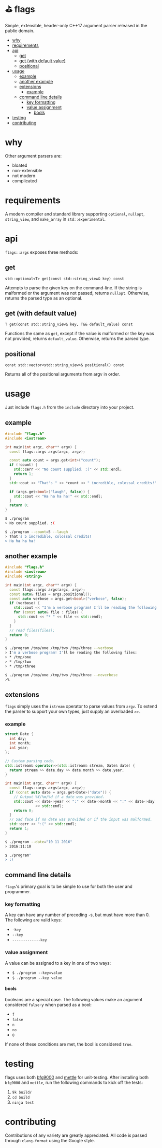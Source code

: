 # ⛳ flags
Simple, extensible, header-only C++17 argument parser released in the public domain.


<!-- vim-markdown-toc GFM -->
* [why](#why)
* [requirements](#requirements)
* [api](#api)
  * [get](#get)
  * [get (with default value)](#get-(with-default-value))
  * [positional](#positional)
* [usage](#usage)
  * [example](#example)
  * [another example](#another-example)
  * [extensions](#extensions)
    * [example](#example-1)
  * [command line details](#command-line-details)
    * [key formatting](#key-formatting)
    * [value assignment](#value-assignment)
      * [bools](#bools)
* [testing](#testing)
* [contributing](#contributing)

<!-- vim-markdown-toc -->

# why
Other argument parsers are:
- bloated
- non-extensible
- not modern
- complicated

# requirements
A modern compiler and standard library supporting `optional`, `nullopt`, `string_view`, and `make_array` in `std::experimental`.

# api
`flags::args` exposes three methods:

## get
`std::optional<T> get(const std::string_view& key) const`

Attempts to parse the given key on the command-line. If the string is malformed or the argument was not passed, returns `nullopt`. Otherwise, returns the parsed type as an optional.

## get (with default value)
`T get(const std::string_view& key, T&& default_value) const`

Functions the same as `get`, except if the value is malformed or the key was not provided, returns `default_value`. Otherwise, returns the parsed type.

## positional
`const std::vector<std::string_view>& positional() const`

Returns all of the positional arguments from argv in order.

# usage
Just include `flags.h` from the `include` directory into your project.

## example
```c++
#include "flags.h"
#include <iostream>

int main(int argc, char** argv) {
  const flags::args args(argc, argv);

  const auto count = args.get<int>("count");
  if (!count) {
    std::cerr << "No count supplied. :(" << std::endl;
    return 1;
  }
  std::cout << "That's " << *count << " incredible, colossal credits!" << std::endl;

  if (args.get<bool>("laugh", false)) {
    std::cout << "Ha ha ha ha!" << std::endl;
  }
  return 0;
}
```
```bash
$ ./program
> No count supplied. :(
```
```bash
$ ./program --count=5 --laugh
> That's 5 incredible, colossal credits!
> Ha ha ha ha!
```

## another example
```c++
#include "flags.h"
#include <iostream>
#include <string>

int main(int argc, char** argv) {
  const flags::args args(argc, argv);
  const auto& files = args.positional();
  const auto verbose = args.get<bool>("verbose", false);
  if (verbose) {
    std::cout << "I'm a verbose program! I'll be reading the following files: " << std::endl;
    for (const auto& file : files) {
      std::cout << "* " << file << std::endl;
    }
  }
  // read files(files);
  return 0;
}
```
```bash
$ ./program /tmp/one /tmp/two /tmp/three --verbose
> I'm a verbose program! I'll be reading the following files: 
> * /tmp/one
> * /tmp/two
> * /tmp/three
```
```bash
$ ./program /tmp/one /tmp/two /tmp/three --noverbose
>%
```

## extensions
`flags` simply uses the `istream` operator to parse values from `argv`. To extend the parser to support your own types, just supply an overloaded `>>`.

### example
```c++
struct Date {
  int day;
  int month;
  int year;
};

// Custom parsing code.
std::istream& operator>>(std::istream& stream, Date& date) {
  return stream >> date.day >> date.month >> date.year;
}

int main(int argc, char** argv) {
  const flags::args args(argc, argv);
  if (const auto date = args.get<Date>("date")) {
    // Output %Y/%m/%d if a date was provided.
    std::cout << date->year << ":" << date->month << ":" << date->day
              << std::endl;
    return 0;
  }
  // Sad face if no date was provided or if the input was malformed.
  std::cerr << ":(" << std::endl;
  return 1;
}
```

```bash
$ ./program --date="10 11 2016"
> 2016:11:10
```

```bash
$ ./program"
> :(
```

## command line details
`flags`'s primary goal is to be simple to use for both the user and programmer.

### key formatting
A key can have any number of preceding `-`s, but must have more than 0.
The following are valid keys:
- `-key`
- `--key`
- `-------------key`

### value assignment
A value can be assigned to a key in one of two ways:
- `$ ./program --key=value`
- `$ ./program --key value`

#### bools
booleans are a special case. The following values make an argument considered `false`-y when parsed as a bool:
- `f`
- `false`
- `n`
- `no`
- `0`

If none of these conditions are met, the bool is considered `true`.

# testing
flags uses both [bfg9000](https://github.com/jimporter/bfg9000) and [mettle](https://github.com/jimporter/mettle) for unit-testing. After installing both `bfg9000` and `mettle`, run the following commands to kick off the tests:

1. `9k build/`
2. `cd build`
3. `ninja test`

# contributing
Contributions of any variety are greatly appreciated. All code is passed through `clang-format` using the Google style.
